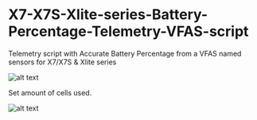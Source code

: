 # X7-X7S-Xlite-series-Battery-Percentage-Telemetry-VFAS-script
Telemetry script with Accurate Battery Percentage from a VFAS named sensors for X7/X7S &amp; Xlite series


![alt text](https://github.com/Hobby4life/X7-X7S-Xlite-series-Battery-Percentage-Telemetry-VFAS-script/blob/master/BatteryPct.png)

Set amount of cells used.

![alt text](https://github.com/Hobby4life/X7-X7S-Xlite-series-Battery-Percentage-Telemetry-VFAS-script/blob/master/CellsGV9.png)

